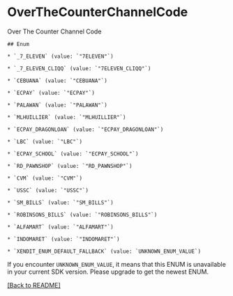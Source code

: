 # OverTheCounterChannelCode
Over The Counter Channel Code

    ## Enum
    
    * `_7_ELEVEN` (value: `"7ELEVEN"`)
    
    * `_7_ELEVEN_CLIQQ` (value: `"7ELEVEN_CLIQQ"`)
    
    * `CEBUANA` (value: `"CEBUANA"`)
    
    * `ECPAY` (value: `"ECPAY"`)
    
    * `PALAWAN` (value: `"PALAWAN"`)
    
    * `MLHUILLIER` (value: `"MLHUILLIER"`)
    
    * `ECPAY_DRAGONLOAN` (value: `"ECPAY_DRAGONLOAN"`)
    
    * `LBC` (value: `"LBC"`)
    
    * `ECPAY_SCHOOL` (value: `"ECPAY_SCHOOL"`)
    
    * `RD_PAWNSHOP` (value: `"RD_PAWNSHOP"`)
    
    * `CVM` (value: `"CVM"`)
    
    * `USSC` (value: `"USSC"`)
    
    * `SM_BILLS` (value: `"SM_BILLS"`)
    
    * `ROBINSONS_BILLS` (value: `"ROBINSONS_BILLS"`)
    
    * `ALFAMART` (value: `"ALFAMART"`)
    
    * `INDOMARET` (value: `"INDOMARET"`)
    
    * `XENDIT_ENUM_DEFAULT_FALLBACK` (value: `UNKNOWN_ENUM_VALUE`)

If you encounter `UNKNOWN_ENUM_VALUE`, it means that this ENUM is unavailable in your current SDK version. Please upgrade to get the newest ENUM.

[[Back to README]](../../README.md)


